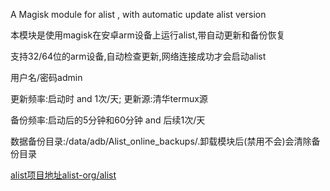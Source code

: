 
A Magisk module for alist , with automatic update alist version

本模块是使用magisk在安卓arm设备上运行alist,带自动更新和备份恢复

支持32/64位的arm设备,自动检查更新,网络连接成功才会启动alist

用户名/密码admin

更新频率:启动时 and 1次/天; 更新源:清华termux源

备份频率:启动后的5分钟和60分钟 and 后续1次/天

数据备份目录:/data/adb/Alist_online_backups/.卸载模块后(禁用不会)会清除备份目录

[alist项目地址alist-org/alist](https://github.com/alist-org/alist)
